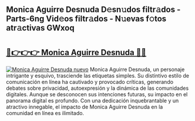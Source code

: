 ## Monica Aguirre Desnuda D𝚎sn𝚞dos filtr𝚊dos - Parts-6ng Vid𝚎os filtr𝚊dos - N𝚞evas f𝚘tos atr𝚊ctivas GWxoq

# <h2><a href="http://mbch8gb.tromn.icu/?c=Monica+Aguirre+Desnuda">🔗👉👉👉 Monica Aguirre Desnuda 🔗🔗</a></h2>

[![Monica Aguirre Desnuda nuevo](https://i.imgur.com/pEAQMta.gif)](http://mbch8gb.tromn.icu/?c=Monica+Aguirre+Desnuda)
Monica Aguirre Desnuda, un personaje intrigante y esquivo, trasciende las etiquetas simples. Su distintivo estilo de comunicación en línea ha cautivado y provocado críticas, generando debates sobre privacidad, autoexpresión y la dinámica de las comunidades digitales. Aunque se desconocen sus intenciones futuras, su impacto en el panorama digital es profundo. Con una dedicación inquebrantable y un atractivo innegable, el impacto de Monica Aguirre Desnuda en la comunidad en línea es ilimitado.
